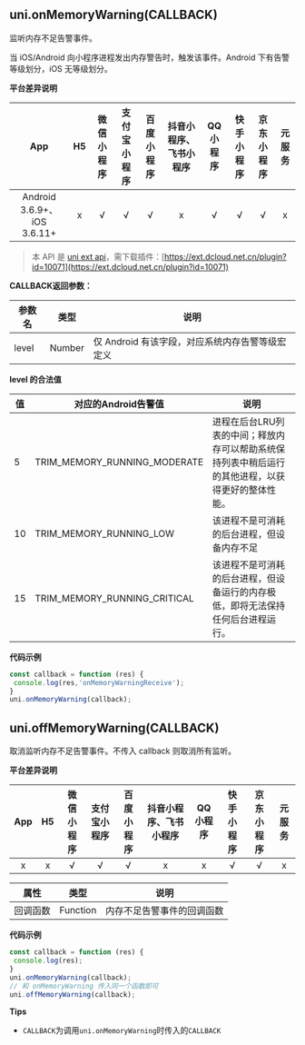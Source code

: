 ## uni.onMemoryWarning(CALLBACK)

监听内存不足告警事件。

当 iOS/Android 向小程序进程发出内存警告时，触发该事件。Android 下有告警等级划分，iOS 无等级划分。

**平台差异说明**

|App|H5|微信小程序|支付宝小程序|百度小程序|抖音小程序、飞书小程序|QQ小程序|快手小程序|京东小程序|元服务|
|:-:|:-:|:-:|:-:|:-:|:-:|:-:|:-:|:-:|:-:|
|Android 3.6.9+、iOS 3.6.11+|x|√|√|√|x|√|√|√|x|

<!-- UNIAPPAPIJSON.onMemoryWarning.compatibility -->

> 本 API 是 [uni ext api](https://uniapp.dcloud.net.cn/api/extapi.html)，需下载插件：[https://ext.dcloud.net.cn/plugin?id=10071](https://ext.dcloud.net.cn/plugin?id=10071)

**CALLBACK返回参数：**

|参数名|类型|说明|
|---|---|---|
|level|Number|仅 Android 有该字段，对应系统内存告警等级宏定义|



**level 的合法值**

|值|对应的Android告警值|说明|
|---|---|---|
|5|TRIM_MEMORY_RUNNING_MODERATE|进程在后台LRU列表的中间；释放内存可以帮助系统保持列表中稍后运行的其他进程，以获得更好的整体性能。|
|10|TRIM_MEMORY_RUNNING_LOW|该进程不是可消耗的后台进程，但设备内存不足|
|15|TRIM_MEMORY_RUNNING_CRITICAL|该进程不是可消耗的后台进程，但设备运行的内存极低，即将无法保持任何后台进程运行。|

**代码示例**

```javascript
const callback = function (res) {
 console.log(res,'onMemoryWarningReceive');
}
uni.onMemoryWarning(callback);
```

<!-- UNIAPPAPIJSON.onMemoryWarning.tutorial -->

## uni.offMemoryWarning(CALLBACK)

取消监听内存不足告警事件。不传入 callback 则取消所有监听。


**平台差异说明**

|App|H5|微信小程序|支付宝小程序|百度小程序|抖音小程序、飞书小程序|QQ小程序|快手小程序|京东小程序|元服务|
|:-:|:-:|:-:|:-:|:-:|:-:|:-:|:-:|:-:|:-:|
|x|x|√|√|√|x|x|√|√|x|

<!-- UNIAPPAPIJSON.offMemoryWarning.compatibility -->

|属性	|	类型|说明|
|--	|--	|--	|
|	回调函数|	Function|内存不足告警事件的回调函数|



**代码示例**

```javascript
const callback = function (res) {
 console.log(res);
}
uni.onMemoryWarning(callback);
// 和 onMemoryWarning 传入同一个函数即可
uni.offMemoryWarning(callback);
```
**Tips**
- `CALLBACK`为调用`uni.onMemoryWarning`时传入的`CALLBACK`

<!-- UNIAPPAPIJSON.offMemoryWarning.tutorial -->
